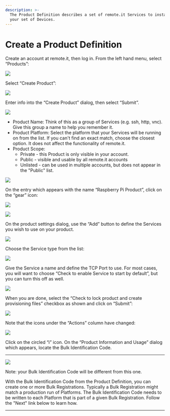 ```yaml
---
description: >-
  The Product Definition describes a set of remote.it Services to install on
  your set of Devices.
---
```


# Create a Product Definition

Create an account at remote.it, then log in.  From the left hand menu, select “Products”:

![](../../.gitbook/assets/image%20%28107%29.png)

Select “Create Product”:

![](../../.gitbook/assets/image%20%2878%29.png)

Enter info into the “Create Product” dialog, then select “Submit”.

![](../../.gitbook/assets/image%20%28158%29.png)

* Product Name: Think of this as a group of Services \(e.g. ssh, http, vnc\).  Give this group a name to help you remember it.
* Product Platform: Select the platform that your Services will be running on from the list.  If you can't find an exact match, choose the closest option.  It does not affect the functionality of remote.it.
* Product Scope: 
  * Private - this Product is only visible in your account.
  * Public - visible and usable by all remote.it accounts
  * Unlisted - can be used in multiple accounts, but does not appear in the "Public" list.

![](../../.gitbook/assets/image%20%28443%29.png)

On the entry which appears with the name “Raspberry Pi Product”, click on the “gear” icon:

![](../../.gitbook/assets/image%20%2876%29.png)

![](../../.gitbook/assets/image%20%28288%29.png)

On the product settings dialog, use the “Add” button to define the Services you wish to use on your product.  

![](../../.gitbook/assets/image%20%28350%29.png)

Choose the Service type from the list:

![](../../.gitbook/assets/image%20%28420%29.png)

Give the Service a name and define the TCP Port to use.  For most cases, you will want to choose “Check to enable Service to start by default”, but you can turn this off as well.

![](../../.gitbook/assets/image%20%28441%29.png)

When you are done, select the “Check to lock product and create provisioning files” checkbox as shown and click on “Submit”:

![](../../.gitbook/assets/image%20%28333%29.png)

Note that the icons under the “Actions” column have changed:

![](../../.gitbook/assets/image%20%28480%29.png)

Click on the circled “i” icon.  On the “Product Information and Usage” dialog which appears, locate the Bulk Identification Code.  
****

![](../../.gitbook/assets/image%20%28339%29.png)

Note: your Bulk Identification Code will be different from this one.  

With the Bulk Identification Code from the Product Definition, you can create one or more Bulk Registrations.  Typically a Bulk Registration might match a production run of Platforms.  The Bulk Identification Code needs to be written to each Platform that is part of a given Bulk Registration.  Follow the "Next" link below to learn how.  
****

